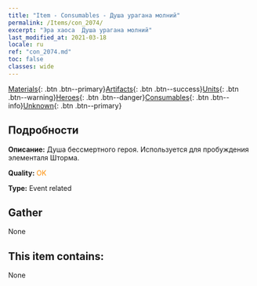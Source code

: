 ```yaml
---
title: "Item - Consumables - Душа урагана молний"
permalink: /Items/con_2074/
excerpt: "Эра хаоса  Душа урагана молний"
last_modified_at: 2021-03-18
locale: ru
ref: "con_2074.md"
toc: false
classes: wide
---
```

 [Materials](/ru/Items/){: .btn .btn--primary}[Artifacts](/ru/Items/Artifacts/){: .btn .btn--success}[Units](/ru/Items/Units/){: .btn .btn--warning}[Heroes](/ru/Items/Heroes/){: .btn .btn--danger}[Consumables](/ru/Items/Consumables/){: .btn .btn--info}[Unknown](/ru/Items/Unknown/){: .btn .btn--primary}

## Подробности
 **Описание:** Душа бессмертного героя. Используется для пробуждения элементаля Шторма.

 **Quality:** <span style="color: #FF8C00">OK</span>

 **Type:** Event related

## Gather

  None

## This item contains:

  None

